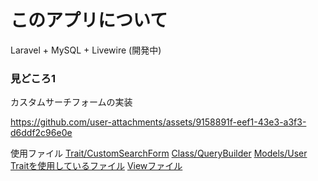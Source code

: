 # このアプリについて

Laravel + MySQL + Livewire (開発中)

### 見どころ1

カスタムサーチフォームの実装

https://github.com/user-attachments/assets/9158891f-eef1-43e3-a3f3-d6ddf2c96e0e

使用ファイル
[Trait/CustomSearchForm](https://github.com/user92085523/shop/blob/test/app/MyHelper/Trait/CustomSearchForm.php, "CustomSearchForm.php")
[Class/QueryBuilder](https://github.com/user92085523/shop/blob/test/app/MyHelper/Class/QueryBuilder.php, "QueryBuilder.php")
[Models/User](https://github.com/user92085523/shop/blob/test/app/Models/User.php, "User.php")
[Traitを使用しているファイル](https://github.com/user92085523/shop/blob/test/app/Livewire/Admin/User/Index.php, "Index.php")
[Viewファイル](https://github.com/user92085523/shop/blob/test/resources/views/livewire/admin/user/index.blade.php, "Index.blade.php")
